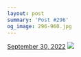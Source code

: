 ```yaml
---
layout: post
summary: 'Post #296'
og_image: 296-960.jpg
---
```


<p>
  <time>
    <a href="/296">September 30, 2022</a>
  </time>
  <a href="/296">
    <img src="{{ site.assets_url }}/296-480.jpg" srcset="{{ site.assets_url }}/296-240.jpg 240w, {{ site.assets_url }}/296-480.jpg 480w, {{ site.assets_url }}/296-720.jpg 720w, {{ site.assets_url }}/296-960.jpg 960w" sizes="(min-width: 700px) 50vw, calc(100vw - 2rem)" />
  </a>
</p>
